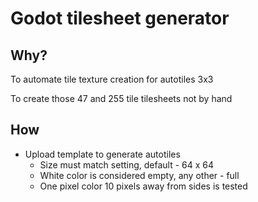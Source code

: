 # Godot tilesheet generator

## Why?

To automate tile texture creation for autotiles 3x3

To create those 47 and 255 tile tilesheets not by hand

## How

- Upload template to generate autotiles
  - Size must match setting, default - 64 x 64
  - White color is considered empty, any other - full
  - One pixel color 10 pixels away from sides is tested